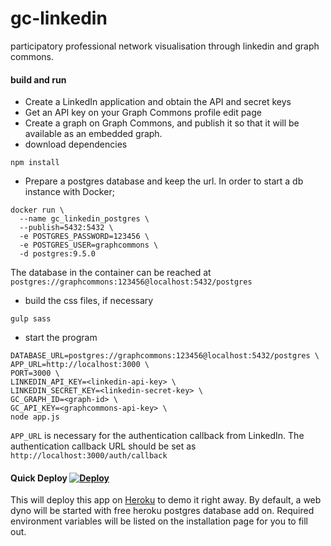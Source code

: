 # gc-linkedin

participatory professional network visualisation through linkedin and graph commons.

#### build and run
- Create a LinkedIn application and obtain the API and secret keys
- Get an API key on your Graph Commons profile edit page
- Create a graph on Graph Commons, and publish it so that it will be available
as an embedded graph.
- download dependencies
```
npm install
```
- Prepare a postgres database and keep the url. In order to start a db instance with Docker;
```
docker run \
  --name gc_linkedin_postgres \
  --publish=5432:5432 \
  -e POSTGRES_PASSWORD=123456 \
  -e POSTGRES_USER=graphcommons \
  -d postgres:9.5.0
```
The database in the container can be reached at `postgres://graphcommons:123456@localhost:5432/postgres`

- build the css files, if necessary
```
gulp sass
```

- start the program
```
DATABASE_URL=postgres://graphcommons:123456@localhost:5432/postgres \
APP_URL=http://localhost:3000 \
PORT=3000 \
LINKEDIN_API_KEY=<linkedin-api-key> \
LINKEDIN_SECRET_KEY=<linkedin-secret-key> \
GC_GRAPH_ID=<graph-id> \
GC_API_KEY=<graphcommons-api-key> \
node app.js
```
`APP_URL` is necessary for the authentication callback from LinkedIn. The authentication callback URL should be
set as `http://localhost:3000/auth/callback`

#### Quick Deploy [![Deploy](https://www.herokucdn.com/deploy/button.svg)](https://heroku.com/deploy?template=https://github.com/artsince/gc-linkedin)
This will deploy this app on [Heroku](https://heroku.com) to demo it right away. By default, a web dyno will be started with free heroku postgres database add on. Required environment variables will be listed on the installation page for you to fill out.
